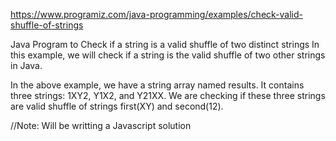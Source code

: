 
https://www.programiz.com/java-programming/examples/check-valid-shuffle-of-strings

Java Program to Check if a string is a valid shuffle of two distinct strings
In this example, we will check if a string is the valid shuffle of two other strings in Java.

In the above example, we have a string array named results. It contains three strings: 1XY2, Y1X2, and Y21XX. We are checking if these three strings are valid shuffle of strings first(XY) and second(12).

//Note: Will be writting a Javascript solution